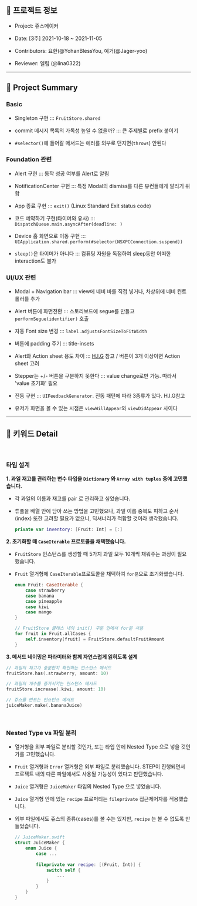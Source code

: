 ## 📝 프로젝트 정보

- Project: 쥬스메이커

- Date: [3주] 2021-10-18 ~ 2021-11-05

- Contributors: 요한(@YohanBlessYou, 예거(@Jager-yoo)

- Reviewer: 엘림 (@lina0322)

---

## 🔑 Project Summary
### Basic
- Singleton 구현 ::: `FruitStore.shared`

- commit 메시지 목록의 가독성 높일 수 없을까? ::: 큰 주제별로 prefix 붙이기

- `#selector()`에 들어갈 메서드는 에러를 외부로 던지면(`throws`) 안된다

### Foundation 관련
- Alert 구현 ::: 동작 성공 여부를 Alert로 알림

- NotificationCenter 구현 ::: 특정 Modal의 dismiss를 다른 뷰컨들에게 알리기 위함

- App 종료 구현 ::: `exit()` (Linux Standard Exit status code)

- 코드 예약하기 구현(타이머와 유사) ::: `DispatchQueue.main.asyncAfter(deadline: )`

- Device 홈 화면으로 이동 구현 ::: `UIApplication.shared.perform(#selector(NSXPCConnection.suspend))`

- `sleep()`은 타이머가 아니다 ::: 컴퓨팅 자원을 독점하여 sleep동안 어떠한 interaction도 불가


### UI/UX 관련
- Modal + Navigation bar ::: view에 네비 바를 직접 넣거나, 차상위에 네비 컨트롤러를 추가

- Alert 버튼에 화면전환 ::: 스토리보드에 segue를 만들고 `performSegue(identifier)` 호출

- 자동 Font size 변경 ::: `label.adjustsFontSizeToFitWidth`

- 버튼에 padding 주기 ::: title-insets

- Alert와 Action sheet 용도 차이 ::: [H.I.G](https://developer.apple.com/design/human-interface-guidelines/ios/views/alerts/) 참고 / 버튼이 3개 이상이면 Action sheet 고려

- Stepper는 +/- 버튼을 구분하지 못한다 ::: value change로만 가능. 따라서 'value 초기화' 필요

- 진동 구현 ::: `UIFeedbackGenerator`. 진동 패턴에 따라 3종류가 있다. H.I.G참고

- 유저가 화면을 볼 수 있는 시점은 `viewWillAppear`와 `viewDidAppear` 사이다

---

## 🤔 키워드 Detail
<br>

### 타입 설계

**1. 과일 재고를 관리하는 변수 타입을 `Dictionary` 와 `Array with tuples` 중에 고민했습니다.**
- 각 과일의 이름과 재고를 pair 로 관리하고 싶었습니다.

- 튜플을 배열 안에 담아 쓰는 방법을 고민했으나, 과일 이름 중복도 피하고 순서(index) 또한 고려할 필요가 없으니, 딕셔너리가 적합할 것이라 생각했습니다.

    ```swift
    private var inventory: [Fruit: Int] = [:]
    ```
    


**2. 초기화할 때 `CaseIterable` 프로토콜을 채택했습니다.**

- `FruitStore` 인스턴스를 생성할 때 5가지 과일 모두 10개씩 채워주는 과정이 필요했습니다.

- `Fruit` 열거형에 `CaseIterable`프로토콜을 채택하여 `for문`으로 초기화했습니다.

    ```swift
    enum Fruit: CaseIterable {
        case strawberry
        case banana
        case pineapple
        case kiwi
        case mango
    }

    // FruitStore 클래스 내의 init() 구문 안에서 for문 사용
    for fruit in Fruit.allCases {
        self.inventory[fruit] = FruitStore.defaultFruitAmount
    }
    ```
  


**3. 메서드 네이밍은 파라미터와 함께 자연스럽게 읽히도록 설계**

```swift
// 과일의 재고가 충분한지 확인하는 인스턴스 메서드
fruitStore.has(.strawberry, amount: 10)

// 과일의 개수를 증가시키는 인스턴스 메서드
fruitStore.increase(.kiwi, amount: 10)

// 쥬스를 만드는 인스턴스 메서드
juiceMaker.make(.bananaJuice)
```

<br>

### Nested Type vs 파일 분리


- 열거형을 외부 파일로 분리할 것인가, 또는 타입 안에 Nested Type 으로 넣을 것인가를 고민했습니다.

- `Fruit` 열거형과 `Error` 열거형은 외부 파일로 분리했습니다. STEP이 진행되면서 프로젝트 내의 다른 파일에서도 사용될 가능성이 있다고 판단했습니다.

- `Juice` 열거형은 `JuiceMaker` 타입의 Nested Type 으로 넣었습니다.

- `Juice` 열거형 안에 있는 `recipe` 프로퍼티는 `fileprivate` 접근제어자를 적용했습니다.

- 외부 파일에서도 쥬스의 종류(cases)를 볼 수는 있지만, `recipe` 는 볼 수 없도록 만들었습니다.

    ```swift
    // JuiceMaker.swift
    struct JuiceMaker {
        enum Juice {
            case ...
            
            fileprivate var recipe: [(Fruit, Int)] {
                switch self {
                    ...
                }
            }
        }
    }
    ```
    
<br>
